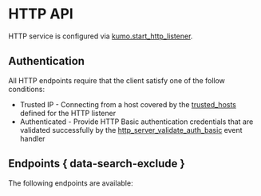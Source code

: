 # HTTP API

HTTP service is configured via
[kumo.start_http_listener](../kumo/start_http_listener/index.md).

## Authentication

All HTTP endpoints require that the client satisfy one of the follow conditions:

* Trusted IP - Connecting from a host covered by the
  [trusted_hosts](../kumo/start_http_listener/trusted_hosts.md) defined for the
  HTTP listener
* Authenticated - Provide HTTP Basic authentication credentials that are
  validated successfully by the
  [http_server_validate_auth_basic](../events/http_server_validate_auth_basic.md)
  event handler

## Endpoints { data-search-exclude }

The following endpoints are available:


